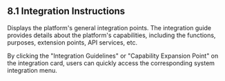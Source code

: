 ## 8.1 Integration Instructions

Displays the platform's general integration points. The integration guide provides details about the platform's capabilities, including the functions, purposes, extension points, API services, etc.

By clicking the "Integration Guidelines" or "Capability Expansion Point" on the integration card, users can quickly access the corresponding system integration menu.
